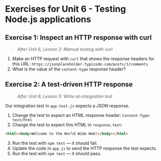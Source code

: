 # Exercises for Unit 6 - Testing Node.js applications

## Exercise 1: Inspect an HTTP response with curl

> _After Unit 6, Lesson 2: Manual testing with curl_

1. Make an HTTP request with `curl` that shows the response headers for this URL: `https://jsonplaceholder.typicode.com/posts/1/comments`
2. What is the value of the `content-type` response header?

## Exercise 2: A test-driven HTTP response

> _After Unit 6, Lesson 5: Write an integration test_

Our integration test in `app.test.js` expects a JSON response.

1. Change the test to expect an HTML response header: `Content-Type: text/html`
2. Change the test to expect this HTML in `response.text`:
```html
<html><body>Welcome to the World Wide Web!</body></html>
```
3. Run the test with `npm test` — it should fail.
4. Update the code in `app.js` to send the HTTP response the test expects.
5. Run the test with `npm test` — it should pass.

